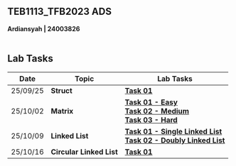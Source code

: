 ## TEB1113_TFB2023 ADS<br>
**Ardiansyah | 24003826**<br><br>

## Lab Tasks

| Date       | Topic | Lab Tasks |
|------------|-----------|-----------|
| 25/09/25 | **Struct** |[**Task 01**](https://github.com/ARDINASUTP/TEB1113_TEB2023_ADS/blob/main/25_09_25_Lab1/Task1.cpp) |
| 25/10/02 | **Matrix** | [**Task 01 - Easy**](https://github.com/ARDINASUTP/TEB1113_TEB2023_ADS/blob/main/25_10_02_Lab2/Task1_Easy.cpp)<br>[**Task 02 - Medium**](https://github.com/ARDINASUTP/TEB1113_TEB2023_ADS/blob/main/25_10_02_Lab2/Task2_Medium.cpp)<br>[**Task 03 - Hard**](https://github.com/ARDINASUTP/TEB1113_TEB2023_ADS/blob/main/25_10_02_Lab2/Task3_Hard.cpp)|
| 25/10/09 | **Linked List** |[**Task 01 - Single Linked List**](https://github.com/ARDINASUTP/TEB1113_TEB2023_ADS/blob/main/25_10_09_Lab3/Task1_Singly.cpp)<br>[**Task 02 - Doubly Linked List**](https://github.com/ARDINASUTP/TEB1113_TEB2023_ADS/blob/main/25_10_09_Lab3/Task2_Doubly.cpp)|
| 25/10/16 | **Circular Linked List** |[**Task 01**](https://github.com/ARDINASUTP/TEB1113_TEB2023_ADS/blob/main/25_10_16_Lab4/Task1_Circular.cpp)|
